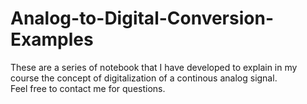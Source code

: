 # Analog-to-Digital-Conversion-Examples

These are a series of notebook that I have developed to explain in my course the concept of digitalization of a continous analog signal.   
Feel free to contact me for questions. 
